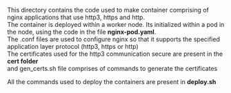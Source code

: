 This directory contains the code used to make container comprising of nginx applications that use http3, https and http. <br />
The container is deployed within a worker node. Its initialized within a pod in the node, using the code in the file **nginx-pod.yaml**. <br />
The .conf files are used to configure nginx so that it supports the specified application layer protocol (http3, https or http) <br />
The certificates used for the http3 communication secure are present in the **cert folder** <br /> and gen_certs.sh file comprises of commands to generate the certificates

All the commands used to deploy the containers are present in **deploy.sh**
